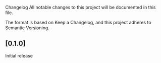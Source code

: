 Changelog
All notable changes to this project will be documented in this file.

The format is based on Keep a Changelog, and this project adheres to Semantic Versioning.

## [0.1.0]
Initial release